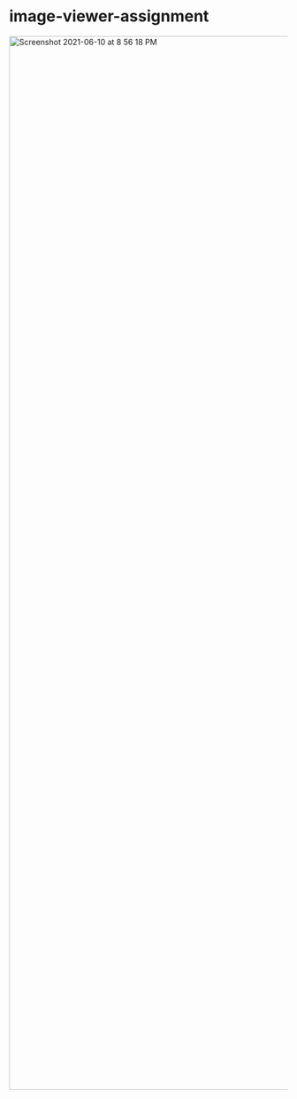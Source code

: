 # image-viewer-assignment

<img width="1904" alt="Screenshot 2021-06-10 at 8 56 18 PM" src="https://user-images.githubusercontent.com/39847281/121552844-682cb980-ca2e-11eb-842d-65acb7bb974d.png">
